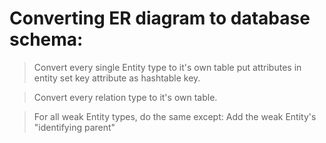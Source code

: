 
# Converting ER diagram to database schema:

> Convert every single Entity type to it's own table 
    put attributes in entity
    set key attribute as hashtable key.

> Convert every relation type to it's own table.

> For all weak Entity types, do the same except:
    Add the weak Entity's "identifying parent" 


